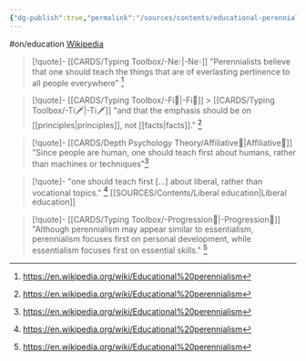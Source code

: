 ```yaml
---
{"dg-publish":true,"permalink":"/sources/contents/educational-perennialism/","created":"2023-04-06T21:53:48.360+02:00","updated":"2023-04-23T20:38:20.514+02:00"}
---
```


#on/education
[Wikipedia](https://en.wikipedia.org/wiki/Educational%20perennialism)

> [!quote]- [[CARDS/Typing Toolbox/-Ne💧\|-Ne💧]]
> "Perennialists believe that one should teach the things that are of everlasting pertinence to all people everywhere" [^1]

> [!quote]- [[CARDS/Typing Toolbox/-Fi🧭\|-Fi🧭]] > [[CARDS/Typing Toolbox/-Ti🗡️\|-Ti🗡️]]
> "and that the emphasis should be on [[principles\|principles]], not [[facts\|facts]]." [^1]

> [!quote]- [[CARDS/Depth Psychology Theory/Affiliative🐜\|Affiliative🐜]]
> "Since people are human, one should teach first about humans, rather than machines or techniques"[^1]

> [!quote]-
"one should teach first [...] about liberal, rather than vocational topics." [^1]
> [[SOURCES/Contents/Liberal education\|Liberal education]]


> [!quote]- [[CARDS/Typing Toolbox/-Progression🔦\|-Progression🔦]]
> "Although perennialism may appear similar to essentialism, perennialism focuses first on personal development, while essentialism focuses first on essential skills." [^1]


[^1]: https://en.wikipedia.org/wiki/Educational%20perennialism